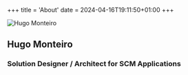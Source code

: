 +++
title = 'About'
date = 2024-04-16T19:11:50+01:00
+++
<section class="home-about"><div class="avatar"><img class="size-l" src="/images/avatar.png" alt="Hugo Monteiro"></div><h1>Hugo Monteiro</h1><h3>Solution Designer / Architect for SCM Applications</h3></section>
